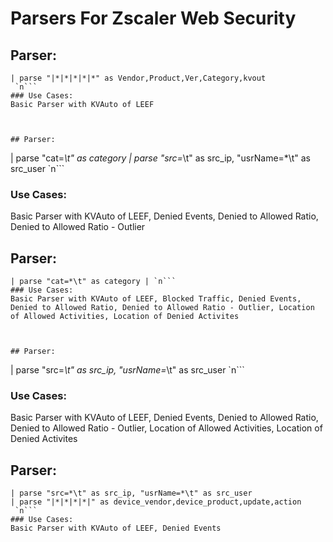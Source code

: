 # Parsers For Zscaler Web Security

## Parser:
```
| parse "|*|*|*|*|*" as Vendor,Product,Ver,Category,kvout
 `n```
### Use Cases:
Basic Parser with KVAuto of LEEF



## Parser:
```
| parse "cat=*\t" as category
| parse "src=*\t" as src_ip, "usrName=*\t" as src_user
 `n```
### Use Cases:
Basic Parser with KVAuto of LEEF, Denied Events, Denied to Allowed Ratio, Denied to Allowed Ratio - Outlier



## Parser:
```
| parse "cat=*\t" as category | `n```
### Use Cases:
Basic Parser with KVAuto of LEEF, Blocked Traffic, Denied Events, Denied to Allowed Ratio, Denied to Allowed Ratio - Outlier, Location of Allowed Activities, Location of Denied Activites



## Parser:
```
| parse "src=*\t" as src_ip, "usrName=*\t" as src_user
 `n```
### Use Cases:
Basic Parser with KVAuto of LEEF, Denied Events, Denied to Allowed Ratio, Denied to Allowed Ratio - Outlier, Location of Allowed Activities, Location of Denied Activites



## Parser:
```
| parse "src=*\t" as src_ip, "usrName=*\t" as src_user
| parse "|*|*|*|*|" as device_vendor,device_product,update,action
 `n```
### Use Cases:
Basic Parser with KVAuto of LEEF, Denied Events


